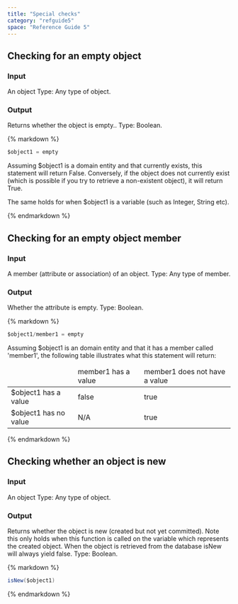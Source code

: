 ```yaml
---
title: "Special checks"
category: "refguide5"
space: "Reference Guide 5"
---
```



## Checking for an empty object

### Input

An object
Type: Any type of object.

### Output

Returns whether the object is empty..
Type: Boolean.

<div class="alert alert-info">{% markdown %}

```java
$object1 = empty

```

Assuming $object1 is a domain entity and that currently exists, this statement will return False. Conversely, if the object does not currently exist (which is possible if you try to retrieve a non-existent object), it will return True.

The same holds for when $object1 is a variable (such as Integer, String etc).

{% endmarkdown %}</div>

## Checking for an empty object member

### Input

A member (attribute or association) of an object.
Type: Any type of member.

### Output

Whether the attribute is empty.
Type: Boolean.

<div class="alert alert-info">{% markdown %}

```java
$object1/member1 = empty

```

Assuming $object1 is an domain entity and that it has a member called 'member1', the following table illustrates what this statement will return:

<table><thead><tr><td class="confluenceTd">&nbsp;</td><td class="confluenceTd">member1 has a value</td><td class="confluenceTd">member1 does not have a value</td></tr></thead><tbody><tr><td class="confluenceTd">$object1 has a value</td><td class="confluenceTd">false</td><td class="confluenceTd">true</td></tr><tr><td class="confluenceTd">$object1 has no value</td><td class="confluenceTd">N/A</td><td class="confluenceTd">true</td></tr></tbody></table>
{% endmarkdown %}</div>

## Checking whether an object is new

### Input

An object
Type: Any type of object.

### Output

Returns whether the object is new (created but not yet committed). Note this only holds when this function is called on the variable which represents the created object. When the object is retrieved from the database isNew will always yield false.
Type: Boolean.

<div class="alert alert-info">{% markdown %}

```java
isNew($object1)

```

{% endmarkdown %}</div>